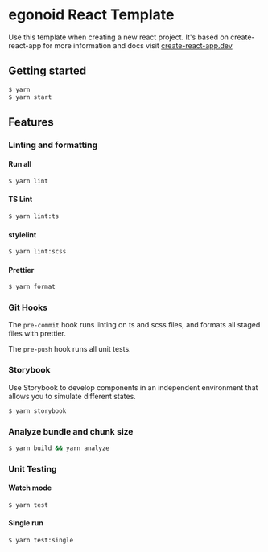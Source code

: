 # egonoid React Template

Use this template when creating a new react project. It's based on create-react-app for more information and docs visit [create-react-app.dev](https://create-react-app.dev/)

## Getting started

```bash
$ yarn
$ yarn start
```

## Features

### Linting and formatting

#### Run all

```bash
$ yarn lint
```

#### TS Lint

```bash
$ yarn lint:ts
```

#### stylelint

```bash
$ yarn lint:scss
```

#### Prettier

```bash
$ yarn format
```

### Git Hooks

The `pre-commit` hook runs linting on ts and scss files, and formats all staged files with prettier.

The `pre-push` hook runs all unit tests.

### Storybook

Use Storybook to develop components in an independent environment that allows you to simulate different states.

```bash
$ yarn storybook
```

### Analyze bundle and chunk size

```bash
$ yarn build && yarn analyze
```

### Unit Testing

#### Watch mode

```bash
$ yarn test
```

#### Single run

```bash
$ yarn test:single
```
